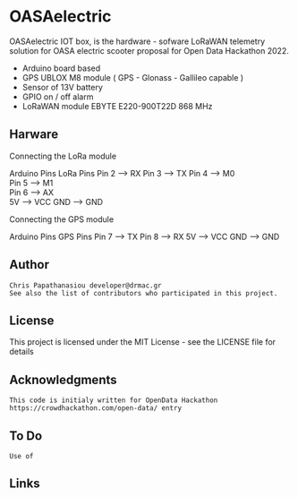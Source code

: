 # OASAelectric

OASAelectric IOT box, is the hardware - sofware LoRaWAN telemetry solution for OASA electric scooter proposal for Open Data Hackathon 2022. 

- Arduino board based
- GPS UBLOX M8 module (  GPS - Glonass - Gallileo capable  )
- Sensor of 13V battery
- GPIO on / off alarm 
- LoRaWAN module EBYTE E220-900T22D 868 MHz

## Harware 
Connecting the LoRa module

Arduino Pins	 	  LoRa Pins
Pin 2		——>		RX
Pin 3		——>		TX
Pin 4		——>		M0   
Pin 5		——>		M1  
Pin 6		——>		AX    
5V		——>		VCC
GND		——>		GND

Connecting the GPS module

Arduino Pins	 	  GPS Pins
Pin 7		——>		TX
Pin 8		——>		RX
5V		——>		VCC
GND		——>		GND


## Author
    Chris Papathanasiou developer@drmac.gr
    See also the list of contributors who participated in this project.

## License

This project is licensed under the MIT License - see the LICENSE file for details

## Acknowledgments

    This code is initialy written for OpenData Hackathon https://crowdhackathon.com/open-data/ entry

## To Do

    Use of 

## Links
